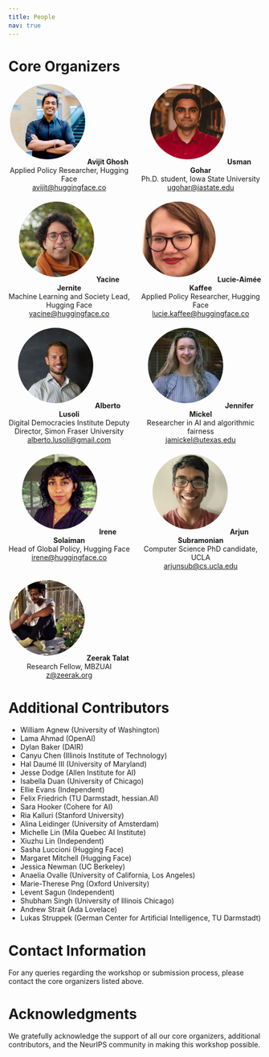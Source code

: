 ```yaml
---
title: People
nav: true
---
```


<style>
.organizer-grid {
  display: grid;
  grid-template-columns: repeat(auto-fill, minmax(200px, 1fr));
  gap: 20px;
}
.organizer-card {
  text-align: center;
}
.organizer-photo {
  width: 150px;
  height: 150px;
  border-radius: 50%;
  object-fit: cover;
  margin-bottom: 10px;
}
</style>

# Core Organizers

<div class="organizer-grid">
  <div class="organizer-card">
    <img src="images/avijit-ghosh.jpg" alt="Avijit Ghosh" class="organizer-photo">
    <strong>Avijit Ghosh</strong><br>
    Applied Policy Researcher, Hugging Face<br>
    <a href="mailto:avijit@huggingface.co">avijit@huggingface.co</a>
  </div>
  <div class="organizer-card">
    <img src="images/usman-gohar.jpg" alt="Usman Gohar" class="organizer-photo">
    <strong>Usman Gohar</strong><br>
    Ph.D. student, Iowa State University<br>
    <a href="mailto:ugohar@iastate.edu">ugohar@iastate.edu</a>
  </div>
  <div class="organizer-card">
    <img src="images/yacine-jernite.jpg" alt="Yacine Jernite" class="organizer-photo">
    <strong>Yacine Jernite</strong><br>
    Machine Learning and Society Lead, Hugging Face<br>
    <a href="mailto:yacine@huggingface.co">yacine@huggingface.co</a>
  </div>
  <div class="organizer-card">
    <img src="images/lucie-aimee-kaffee.jpg" alt="Lucie-Aimée Kaffee" class="organizer-photo">
    <strong>Lucie-Aimée Kaffee</strong><br>
    Applied Policy Researcher, Hugging Face<br>
    <a href="mailto:lucie.kaffee@huggingface.co">lucie.kaffee@huggingface.co</a>
  </div>
  <div class="organizer-card">
    <img src="images/alberto-lusoli.jpg" alt="Alberto Lusoli" class="organizer-photo">
    <strong>Alberto Lusoli</strong><br>
    Digital Democracies Institute Deputy Director, Simon Fraser University<br>
    <a href="mailto:alberto.lusoli@gmail.com">alberto.lusoli@gmail.com</a>
  </div>
  <div class="organizer-card">
    <img src="images/jennifer-mickel.jpg" alt="Jennifer Mickel" class="organizer-photo">
    <strong>Jennifer Mickel</strong><br>
    Researcher in AI and algorithmic fairness<br>
    <a href="mailto:jamickel@utexas.edu">jamickel@utexas.edu</a>
  </div>
  <div class="organizer-card">
    <img src="images/irene-solaiman.jpg" alt="Irene Solaiman" class="organizer-photo">
    <strong>Irene Solaiman</strong><br>
    Head of Global Policy, Hugging Face<br>
    <a href="mailto:irene@huggingface.co">irene@huggingface.co</a>
  </div>
  <div class="organizer-card">
    <img src="images/arjun-subramonian.jpg" alt="Arjun Subramonian" class="organizer-photo">
    <strong>Arjun Subramonian</strong><br>
    Computer Science PhD candidate, UCLA<br>
    <a href="mailto:arjunsub@cs.ucla.edu">arjunsub@cs.ucla.edu</a>
  </div>
  <div class="organizer-card">
    <img src="images/zeerak-talat.jpg" alt="Zeerak Talat" class="organizer-photo">
    <strong>Zeerak Talat</strong><br>
    Research Fellow, MBZUAI<br>
    <a href="mailto:z@zeerak.org">z@zeerak.org</a>
  </div>
</div>

# Additional Contributors

- William Agnew (University of Washington)
- Lama Ahmad (OpenAI)
- Dylan Baker (DAIR)
- Canyu Chen (Illinois Institute of Technology)
- Hal Daumé III (University of Maryland)
- Jesse Dodge (Allen Institute for AI)
- Isabella Duan (University of Chicago)
- Ellie Evans (Independent)
- Felix Friedrich (TU Darmstadt, hessian.AI)
- Sara Hooker (Cohere for AI)
- Ria Kalluri (Stanford University)
- Alina Leidinger (University of Amsterdam)
- Michelle Lin (Mila Quebec AI Institute)
- Xiuzhu Lin (Independent)
- Sasha Luccioni (Hugging Face)
- Margaret Mitchell (Hugging Face)
- Jessica Newman (UC Berkeley)
- Anaelia Ovalle (University of California, Los Angeles)
- Marie-Therese Png (Oxford University)
- Levent Sagun (Independent)
- Shubham Singh (University of Illinois Chicago)
- Andrew Strait (Ada Lovelace)
- Lukas Struppek (German Center for Artificial Intelligence, TU Darmstadt)

# Contact Information

For any queries regarding the workshop or submission process, please contact the core organizers listed above.

# Acknowledgments

We gratefully acknowledge the support of all our core organizers, additional contributors, and the NeurIPS community in making this workshop possible.
